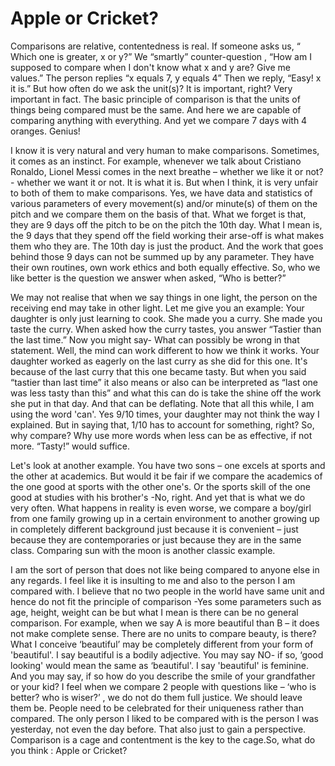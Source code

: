 # Apple or Cricket?

 

Comparisons are relative, contentedness is real. If someone asks us, “ Which one is greater, x or y?” We “smartly” counter-question , “How am I supposed to compare when I don't know what x and y are? Give me values.” The person replies “x equals 7, y equals 4” Then we reply, “Easy! x it is.” But how often do we ask the unit(s)? It is important, right? Very important in fact. The basic principle of comparison is that the units of things being compared must be the same. And here we are capable of comparing anything with everything. And yet we compare 7 days with 4 oranges. Genius! 

I know it is very natural and very human to make comparisons. Sometimes, it comes as an instinct. For example, whenever we talk about Cristiano Ronaldo, Lionel Messi comes in the next breathe – whether we like it or not?- whether we want it or not. It is what it is. But when I think, it is very unfair to both of them to make comparisons. Yes, we have data and statistics of various parameters of every movement(s) and/or minute(s) of them on the pitch and we compare them on the basis of that. What we forget is that, they are 9 days off the pitch to be on the pitch the 10th day. What I mean is, the 9 days that they spend off the field working their arse-off is what makes them who they are. The 10th day is just the product. And the work that goes behind those 9 days can not be summed up by any parameter. They have their own routines, own work ethics and both equally effective. So, who we like better is the question we answer when asked, “Who is better?”  

We may not realise that when we say things in one light, the person on the receiving end may take in other light. Let me give you an example: Your daughter is only just learning to cook. She made you a curry. She made you taste the curry. When asked how the curry tastes, you answer “Tastier than the last time.” Now you might say- What can possibly be wrong in that statement. Well, the mind can work different to how we think it works. Your daughter worked as eagerly on the last curry as she did for this one. It's because of the last curry that this one became tasty. But when you said “tastier than last time” it also means or also can be interpreted as “last one was less tasty than this” and what this can do is take the shine off the work she put in that day. And that can be deflating. Note that all this while, I am using the word 'can'. Yes 9/10 times, your daughter may not think the way I explained. But in saying that, 1/10 has to account for something, right? So, why compare? Why use more words when less can be as effective, if not more. “Tasty!” would suffice. 

Let's look at another example. You have two sons – one excels at sports and the other at academics. But would it be fair if we compare the academics of the one good at sports with the other one's. Or the sports skill of the one good at studies with his brother's -No, right. And yet that is what we do very often. What happens in reality is even worse, we compare a boy/girl from one family growing up in a certain environment to another growing up in completely different background just because it is convenient – just because they are contemporaries or just because they are in the same class. Comparing sun with the moon is another classic example.  

I am the sort of person that does not like being compared to anyone else in any regards. I feel like it is insulting to me and also to the person I am compared with. I believe that no two people in the world have same unit and hence do not fit the principle of comparison -Yes some parameters such as age, height, weight can be but what I mean is there can be no general comparison. For example, when we say A is more beautiful than B – it does not make complete sense. There are no units to compare beauty, is there? What I conceive ‘beautiful’ may be completely different from your form of 'beautiful'. I say beautiful is a bodily adjective. You may say NO- if so, ‘good looking' would mean the same as ‘beautiful'. I say 'beautiful' is feminine. And you may say, if so how do you describe the smile of your grandfather or your kid? I feel when we compare 2 people with questions like – ‘who is better? who is wiser?’ , we do not do them full justice. We should leave them be. People need to be celebrated for their uniqueness rather than compared. The only person I liked to be compared with is the person I was yesterday, not even the day before. That also just to gain a perspective. Comparison is a cage and contentment is the key to the cage.So, what do you think : Apple or Cricket? 
